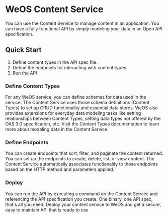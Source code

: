 # WeOS  Content Service

You can use the Content Service to manage content in an application. You can have a fully functional API by simply modeling your data in an Open API specification.

## Quick Start
1. Define content types in the API spec file.
2. Define the endpoints for interacting with content types
3. Run the API

### Define Content Types

For any WeOS service, you can define schemas for data used in the service. The Content Service uses those schema definitions (Content Types) to set up CRUD functionality and essential data stores.  WeOS also provides extensions for everyday data modeling tasks like setting relationships between Content Types, setting data types not offered by the OAS 3.0 specification, etc. Visit the Content Types documentation to learn more about modeling data in the Content Service.

### Define Endpoints

You can create endpoints that sort, filter, and paginate the content returned. You can set up the endpoints to create, delete, list, or view content. The Content Service automatically associates functionality to those endpoints based on the HTTP method and parameters applied.

### Deploy

You can run the API by executing a command on the Content Service and referencing the API specification you create. One binary, one API spec, that's all you need. Deploy your content service to WeOS and get a secure, easy to maintain API that is ready to use